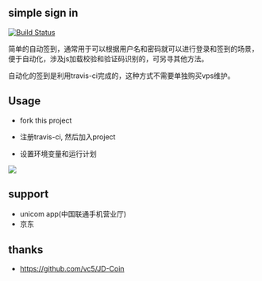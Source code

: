 ## simple sign in

[![Build Status](https://travis-ci.org/hxer/simpleSignin.svg?branch=unicomapp)](https://travis-ci.org/hxer/simpleSignin)

简单的自动签到，通常用于可以根据用户名和密码就可以进行登录和签到的场景，便于自动化，涉及js加载校验和验证码识别的，可另寻其他方法。

自动化的签到是利用travis-ci完成的，这种方式不需要单独购买vps维护。

## Usage

* fork this project

* 注册travis-ci, 然后加入project

* 设置环境变量和运行计划

![](travis-ci.png)

## support

* unicom app(中国联通手机营业厅)
* 京东

## thanks

* https://github.com/vc5/JD-Coin